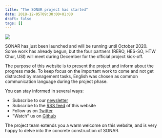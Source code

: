 ```yaml
---
title: "The SONAR project has started"
date: 2018-12-05T09:30:00+01:00
draft: false
tags: []
---
```


<img class="post-icon" src="/images/noun_Power_94_000000_modif.svg">

SONAR has just been launched and will be running until October 2020. Some work has already begun, but the four partners (RERO, HES-SO, HTW Chur, USI) will meet during December for the official project kick-off.

The purpose of this website is to present the project and inform about the progress made. To keep focus on the important work to come and not get distracted by management tasks, English was chosen as common communication language during the project phase.

You can stay informed in several ways:

* Subscribe to our [newsletter](https://sonar.ch/#contact-form)
* Subscribe to the [RSS feed](http://sonar.ch/index.xml) of this website
* Follow us on [Twitter](https://twitter.com/sonardotch)
* "Watch" us on [Github](https://github.com/rero/sonar)

The project team extends you a warm welcome on this website, and is very happy to delve into the concrete construction of SONAR.